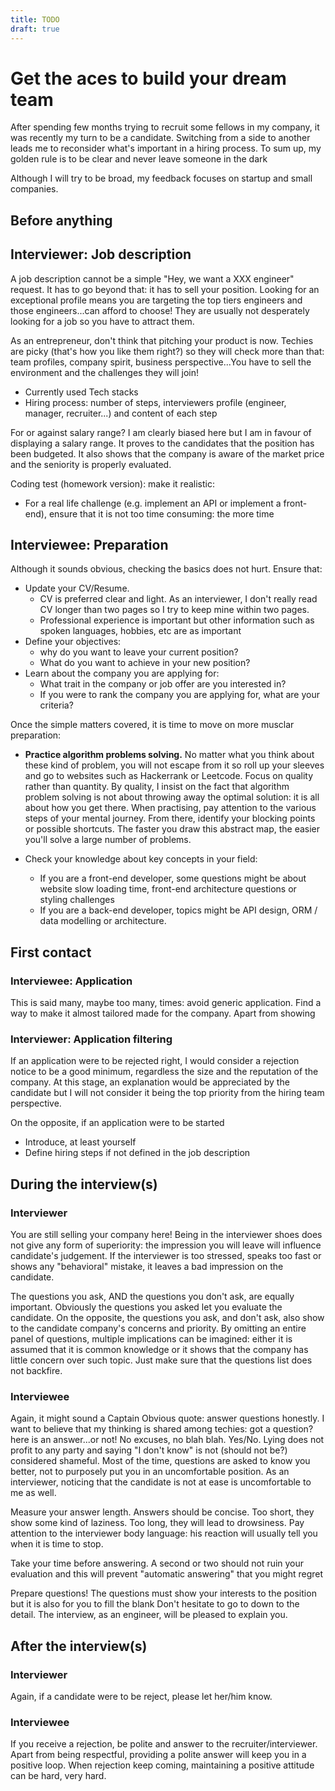 ```yaml
---
title: TODO
draft: true
---
```


# Get the aces to build your dream team

After spending few months trying to recruit some fellows in my company, it was recently my turn to be a candidate. Switching from a side to another leads me to reconsider what's important in a hiring process. To sum up, my golden rule is to be clear and never leave someone in the dark

Although I will try to be broad, my feedback focuses on startup and small companies.

## Before anything

## Interviewer: Job description

A job description cannot be a simple "Hey, we want a XXX engineer" request. It has to go beyond that: it has to sell your position. Looking for an exceptional profile means you are targeting the top tiers engineers and those engineers...can afford to choose! They are usually not desperately looking for a job so you have to attract them.

As an entrepreneur, don't think that pitching your product is now. Techies are picky (that's how you like them right?) so they will check more than that: team profiles, company spirit, business perspective...You have to sell the environment and the challenges they will join!

- Currently used Tech stacks
- Hiring process: number of steps, interviewers profile (engineer, manager, recruiter...) and content of each step

For or against salary range? I am clearly biased here but I am in favour of displaying a salary range. It proves to the candidates that the position has been budgeted. It also shows that the company is aware of the market price and the seniority is properly evaluated.

Coding test (homework version): make it realistic:

- For a real life challenge (e.g. implement an API or implement a front-end), ensure that it is not too time consuming: the more time

## Interviewee: Preparation

Although it sounds obvious, checking the basics does not hurt. Ensure that:

- Update your CV/Resume.
  - CV is preferred clear and light. As an interviewer, I don't really read CV longer than two pages so I try to keep mine within two pages.
  - Professional experience is important but other information such as spoken languages, hobbies, etc are as important
- Define your objectives:
  - why do you want to leave your current position?
  - What do you want to achieve in your new position?
- Learn about the company you are applying for:
  - What trait in the company or job offer are you interested in?
  - If you were to rank the company you are applying for, what are your criteria?

Once the simple matters covered, it is time to move on more musclar preparation:

- **Practice algorithm problems solving.**
  No matter what you think about these kind of problem, you will not escape from it so roll up your sleeves and go to websites such as Hackerrank or Leetcode.
  Focus on quality rather than quantity. By quality, I insist on the fact that algorithm problem solving is not about throwing away the optimal solution: it is all about how you get there. When practising, pay attention to the various steps of your mental journey. From there, identify your blocking points or possible shortcuts. The faster you draw this abstract map, the easier you'll solve a large number of problems.

- Check your knowledge about key concepts in your field:
  - If you are a front-end developer, some questions might be about website slow loading time, front-end architecture questions or styling challenges
  - If you are a back-end developer, topics might be API design, ORM / data modelling or architecture.

## First contact

### Interviewee: Application

This is said many, maybe too many, times: avoid generic application. Find a way to make it almost tailored made for the company. Apart from showing

### Interviewer: Application filtering

If an application were to be rejected right, I would consider a rejection notice to be a good minimum, regardless the size and the reputation of the company. At this stage, an explanation would be appreciated by the candidate but I will not consider it being the top priority from the hiring team perspective.

On the opposite, if an application were to be started

- Introduce, at least yourself
- Define hiring steps if not defined in the job description

## During the interview(s)

### Interviewer

You are still selling your company here! Being in the interviewer shoes does not give any form of superiority: the impression you will leave will influence candidate's judgement. If the interviewer is too stressed, speaks too fast or shows any "behavioral" mistake, it leaves a bad impression on the candidate.

The questions you ask, AND the questions you don't ask, are equally important. Obviously the questions you asked let you evaluate the candidate. On the opposite, the questions you ask, and don't ask, also show to the candidate company's concerns and priority. By omitting an entire panel of questions, multiple implications can be imagined: either it is assumed that it is common knowledge or it shows that the company has little concern over such topic. Just make sure that the questions list does not backfire.

### Interviewee

Again, it might sound a Captain Obvious quote: answer questions honestly. I want to believe that my thinking is shared among techies: got a question? here is an answer...or not! No excuses, no blah blah. Yes/No. Lying does not profit to any party and saying "I don't know" is not (should not be?) considered shameful. Most of the time, questions are asked to know you better, not to purposely put you in an uncomfortable position. As an interviewer, noticing that the candidate is not at ease is uncomfortable to me as well.

Measure your answer length. Answers should be concise. Too short, they show some kind of laziness. Too long, they will lead to drowsiness. Pay attention to the interviewer body language: his reaction will usually tell you when it is time to stop.

Take your time before answering. A second or two should not ruin your evaluation and this will prevent "automatic answering" that you might regret

Prepare questions! The questions must show your interests to the position but it is also for you to fill the blank
Don't hesitate to go to down to the detail. The interview, as an engineer, will be pleased to explain you.

## After the interview(s)

### Interviewer

Again, if a candidate were to be reject, please let her/him know.

### Interviewee

If you receive a rejection, be polite and answer to the recruiter/interviewer. Apart from being respectful, providing a polite answer will keep you in a positive loop. When rejection keep coming, maintaining a positive attitude can be hard, very hard.
